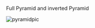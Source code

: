 Full Pyramid and inverted Pyramid

![pyramidpic](https://user-images.githubusercontent.com/82468072/139129785-09aa71eb-7134-4a40-be71-d674ff75ad09.PNG)
